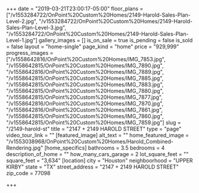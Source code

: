 +++
date = "2019-03-21T23:00:17-05:00"
floor_plans = ["/v1553284722/OnPoint%20Custom%20Homes/2149-Harold-Sales-Plan-Level-2.jpg", "/v1553284722/OnPoint%20Custom%20Homes/2149-Harold-Sales-Plan-Level-3.jpg", "/v1553284722/OnPoint%20Custom%20Homes/2149-Harold-Sales-Plan-Level-1.jpg"]
gallery_images = []
is_on_sale = true
is_pending = false
is_sold = false
layout = "home-single"
page_kind = "home"
price = "929,999"
progress_images = ["/v1558642816/OnPoint%20Custom%20Homes/IMG_7853.jpg", "/v1558642815/OnPoint%20Custom%20Homes/IMG_7890.jpg", "/v1558642816/OnPoint%20Custom%20Homes/IMG_7889.jpg", "/v1558642815/OnPoint%20Custom%20Homes/IMG_7885.jpg", "/v1558642815/OnPoint%20Custom%20Homes/IMG_7883.jpg", "/v1558642815/OnPoint%20Custom%20Homes/IMG_7880.jpg", "/v1558642815/OnPoint%20Custom%20Homes/IMG_7877.jpg", "/v1558642816/OnPoint%20Custom%20Homes/IMG_7870.jpg", "/v1558642816/OnPoint%20Custom%20Homes/IMG_7861.jpg", "/v1558642815/OnPoint%20Custom%20Homes/IMG_7860.jpg", "/v1558642815/OnPoint%20Custom%20Homes/IMG_7859.jpg"]
slug = "/2149-harold-st"
title = "2147 + 2149 HAROLD STREET"
type = "page"
video_tour_link = ""
[featured_image]
alt_text = ""
home_featured_image = "/v1553038968/OnPoint%20Custom%20Homes/Harold_Combined-Rendering.jpg"
[home_specifics]
bathrooms = 3.5
bedrooms = 4
description_of_home = ""
how_many_cars_garage = 2
lot_square_feet = ""
square_feet = "3,634"
[location]
city = "Houston"
neighboorhood = "UPPER KIRBY"
state = "TX"
street_address = "2147 + 2149 HAROLD STREET"
zip_code = 77098

+++
